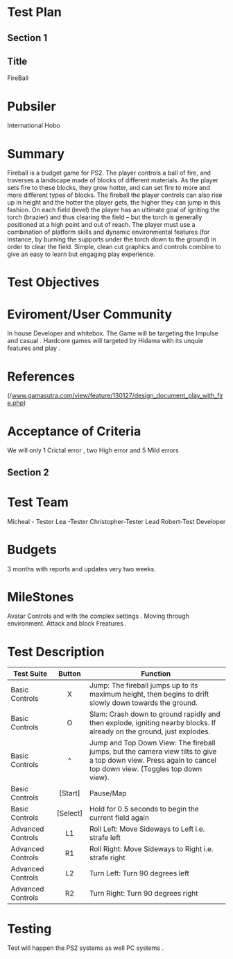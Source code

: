 # Test Plan
## Section 1
## Title 
FireBall
# Pubsiler
International Hobo
# Summary
Fireball is a budget game for PS2. The player controls a ball of fire, and traverses a landscape made of blocks of different materials. As the player sets fire to these blocks, they grow hotter, and can set fire to more and more different types of blocks. The fireball the player controls can also rise up in height and the hotter the player gets, the higher they can jump in this fashion. On each field (level) the player has an ultimate goal of igniting the torch (brazier) and thus clearing the field – but the torch is generally positioned at a high point and out of reach. The player must use a combination of platform skills and dynamic environmental features (for instance, by burning the supports under the torch down to the ground) in order to clear the field. Simple, clean cut graphics and controls combine to give an easy to learn but engaging play experience.
# Test Objectives
# Eviroment/User Community 
In house Developer and whitebox. The  Game  will be targeting  the Impulse and casual . Hardcore games  will targeted by  Hidama with its unquie features and play .
# References 
(/www.gamasutra.com/view/feature/130127/design_document_play_with_fire.php)
# Acceptance of Criteria 
We will only  1 Crictal  error , two High error and 5 Mild errors 
## Section 2 
# Test Team
Micheal  - Tester
Lea -Tester
Christopher-Tester Lead 
Robert-Test Developer 
# Budgets 
3 months  with reports and updates very two weeks.
# MileStones
Avatar Controls and  with the complex settings . Moving through environment.  Attack and block Freatures .
# Test Description
|Test Suite     |Button    |Function                                               |
|---------------|:--------:|-------------------------------------------------------|
|Basic Controls |X   |Jump: The fireball jumps up to its maximum height, then begins to drift slowly down towards the ground.|
|Basic Controls |O |Slam: Crash down to ground rapidly and then explode, igniting nearby blocks. If already on the ground, just explodes. |
|Basic Controls | ^|Jump and Top Down View: The fireball jumps, but the camera view tilts to give a top down view. Press again to cancel top down view. (Toggles top down view). |
|Basic Controls |[Start] | Pause/Map |
|Basic Controls | [Select]| Hold for 0.5 seconds to begin the current field again |
|Advanced Controls | L1 |Roll Left: Move Sideways to Left i.e. strafe left |
|Advanced Controls | R1 |Roll Right: Move Sideways to Right i.e. strafe right |
|Advanced Controls | L2 |Turn Left: Turn 90 degrees left |
|Advanced Controls | R2 |Turn Right: Turn 90 degrees right |
# Testing 
Test will happen the  PS2 systems  as  well PC systems .




